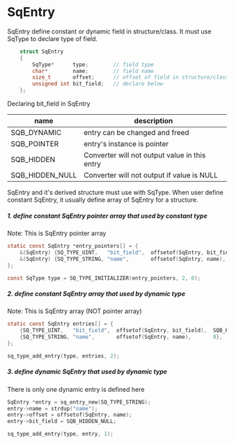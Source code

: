 # SqEntry
SqEntry define constant or dynamic field in structure/class.
It must use SqType to declare type of field.

```c
	struct SqEntry
	{
		SqType*      type;        // field type
		char*        name;        // field name
		size_t       offset;      // offset of field in structure/class
		unsigned int bit_field;   // declare below
	};
```

Declaring bit_field in SqEntry

| name            | description                                   | 
| --------------- | --------------------------------------------- |
| SQB_DYNAMIC     | entry can be changed and freed                |
| SQB_POINTER     | entry's instance is pointer                   |
| SQB_HIDDEN      | Converter will not output value in this entry |
| SQB_HIDDEN_NULL | Converter will not output if value is NULL    |

SqEntry and it's derived structure must use with SqType.
When user define constant SqEntry, it usually define array of SqEntry for a structure.

##### 1. define constant SqEntry pointer array that used by constant type
Note: This is SqEntry pointer array

```c
static const SqEntry *entry_pointers[] = {
	&(SqEntry) {SQ_TYPE_UINT,   "bit_field",  offsetof(SqEntry, bit_field),  SQB_HIDDEN},
	&(SqEntry) {SQ_TYPE_STRING, "name",       offsetof(SqEntry, name),       0},
};

const SqType type = SQ_TYPE_INITIALIZER(entry_pointers, 2, 0);
```

##### 2. define constant SqEntry array that used by dynamic type
Note: This is SqEntry array (NOT pointer array)

```c
static const SqEntry entries[] = {
	{SQ_TYPE_UINT,   "bit_field",  offsetof(SqEntry, bit_field),  SQB_HIDDEN},
	{SQ_TYPE_STRING, "name",       offsetof(SqEntry, name),       0},
};

sq_type_add_entry(type, entries, 2);
```

##### 3. define dynamic SqEntry that used by dynamic type
There is only one dynamic entry is defined here

```c
SqEntry *entry = sq_entry_new(SQ_TYPE_STRING);
entry->name = strdup("name");
entry->offset = offsetof(SqEntry, name);
entry->bit_field = SQB_HIDDEN_NULL;

sq_type_add_entry(type, entry, 1);
```

